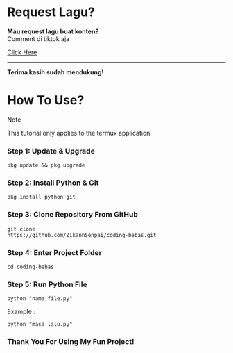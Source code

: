 # Request Lagu?  

**Mau request lagu buat konten?**  
Comment di tiktok aja

[Click Here](https://www.tiktok.com/@zikannsenpai)

---

**Terima kasih sudah mendukung!**


# How To Use?


> [!NOTE]
> This tutorial only applies to the termux application
> ### Step 1: Update & Upgrade
> ```
> pkg update && pkg upgrade
> ```
> ### Step 2: Install Python & Git
> ```
> pkg install python git
> ```
> ### Step 3: Clone Repository From GitHub
> ```
> git clone
> https://github.com/ZikannSenpai/coding-bebas.git
> ```
> ### Step 4: Enter Project Folder
> ```
> cd coding-bebas
> ```
> ### Step 5: Run Python File
> ```
> python "nama file.py"
> ```
> Example :
> ```
> python "masa lalu.py"
> ```

### Thank You For Using My Fun Project!